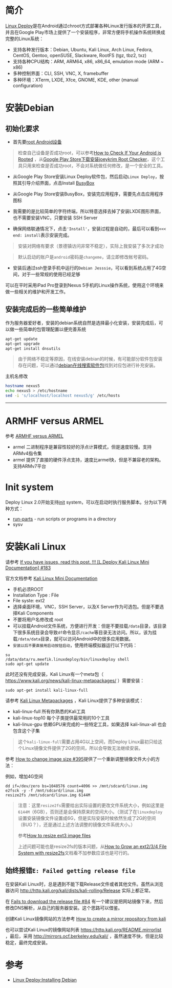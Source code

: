 # 简介

[Linux Deploy](https://github.com/meefik/linuxdeploy)是在Android通过chroot方式部署各种Linux发行版本的开源工具，并且在Google Play市场上提供了一个安装程序，非常方便将手机操作系统转换成完整的Linux系统：

* 支持各种发行版本：Debian, Ubuntu, Kali Linux, Arch Linux, Fedora, CentOS, Gentoo, openSUSE, Slackware, RootFS (tgz, tbz2, txz)
* 支持各种CPU结构：ARM, ARM64, x86, x86_64, emulation mode (ARM ~ x86)
* 多种控制界面：CLI, SSH, VNC, X, framebuffer
* 多种环境：XTerm, LXDE, Xfce, GNOME, KDE, other (manual configuration)

# 安装Debian

## 初始化要求

* 首先要[root Android设备](../startup/root_android_on_nexus_5.md)

> 检查自己设备是否成功root，可以参考[How to Check If Your Android is Rooted](https://www.oneclickroot.com/root-android/how-to-check-if-your-android-is-rooted/) ，从[Google Play Store下载安装joeykrim Root Checker](https://play.google.com/store/apps/details?id=com.joeykrim.rootcheck&hl=en)，这个工具只用来检查是否成功root，不会对系统做任何修改，是一个安全的工具。

* 从Google Play Store安装Linux Deploy软件包，然后启动`Linux Deploy`，按照其引导介绍界面，点击Install [BusyBox](https://play.google.com/store/apps/details?id=ru.meefik.busybox&hl=en)

* 从Google Play Store安装BusyBox，安装完应用程序，需要先点击应用程序图标

* 我需要的是比较简单的字符终端，所以特意选择去掉了安装LXDE图形界面，也不需要安装VNC，只要安装 SSH Server

* 确保网络联通情况下，点击`'Install'`，安装过程是自动的，最后可以看到`<<< end: install`表示安装完成。

> 安装对网络有要求（景德镇访问非常不稳定），实际上我安装了多次才成功

> 默认启动的账户是`android`密码是`changeme`，请立即修改帐号密码。

* 安装后通过ssh登录手机中运行的`Debian Jesssie`，可以看到系统占用了4G空间，对于一些常规的使用已经足够

可以在平时采用iPad Pro登录到Nexus 5手机的Linux操作系统，使用这个环境来做一些相关的维护和开发工作。

## 安装完成后的一些简单维护

作为服务器爱好者，安装的debian系统自然是选择最小化安装，安装完成后，可以做一些简单的包管理配置以便完善系统

```bash
apt-get update
apt-get upgrade
apt-get install dnsutils
```

> 由于网络不稳定等原因，在线安装debian的时候，有可能部分软件包安装存在问题，可以通过[debian在线搜索软件包](https://www.debian.org/distrib/packages)找到对应包进行补充安装。

主机名修改

```bash
hostname nexus5
echo nexus5 > /etc/hostname
sed -i 's/localhost/localhost nexus5/g' /etc/hosts
```

----

# ARMHF versus ARMEL

参考 [ARMHF versus ARMEL](http://www.xappsoftware.com/wordpress/2013/01/31/armhf-versus-armel/)

* armel 二进制程序是兼容性较好的浮点计算模式，但是速度较慢。支持ARMv4指令集
* armel 提供了直接的硬件浮点支持，速度比armel快，但是不兼容老的架构。支持ARMv7平台

# Init system

Deploy Linux 2.0开始支持[init](https://en.wikipedia.org/wiki/Init) system，可以在启动时执行服务脚本。分为以下两种方式：

* [run-parts](http://manpages.ubuntu.com/manpages/wily/man8/run-parts.8.html) - run scripts or programs in a directory
* sysv

# 安装Kali Linux

请参考 [If you have issues, read this post. !!! [L.Deploy Kali Linux Mini Documentation] #183](https://github.com/meefik/linuxdeploy/issues/183)

官方文档参考 [Kali Linux Mini Documentation](https://github.com/meefik/linuxdeploy/wiki/Kali-Linux-Mini-Documentation)

* 手机必须ROOT
* Installation Type : File
* File syste: ext2
* 选择桌面环境，VNC，SSH Server，以及X Server作为可选包。但是不要选择Kali Components
* 不要将用户名修改成 root
* 可以挂载Android文件系统，方便进行开发：但是不要挂载`/data`目录，该目录下很多系统目录会导致`df`命令显示`/cache`等目录无法访问。所以，该为挂载`/data/data`目录，就可以访问Android中的很多应用数据。
* `安装以后不要直接用启动按钮启动`，使用终端模拟器运行以下代码：

```
su
/data/data/ru.meefik.linuxdeploy/bin/linuxdeploy shell
sudo apt-get update
```

此时还没有完成安装，Kali Linux有一个meta包（ https://www.kali.org/news/kali-linux-metapackages/ ）需要安装：

```
sudo apt-get install kali-linux-full
```

请参考 [Kali Linux Metapackages](https://www.kali.org/news/kali-linux-metapackages/) ，Kali Linux提供了多种安装模式：

  * kali-linux-full 所有你熟悉的Kali工具
  * kali-linux-top10 每个子类提供最常用的10个工具
  * kali-linux-gpu 依赖GPU来完成的一些特定工具，如果选择 kali-linux-all 也会包含这个子集

> 这个`kali-linux-full`需要占用4G以上空间，而Deploy Linux最初只给这个Linux镜像文件提供了2G的空间，所以会导致无法继续安装。

参考 [How to change image size #395](https://github.com/meefik/linuxdeploy/issues/395)提供了一个重新调整镜像文件大小的方法：

例如，增加4G空间

```
dd if=/dev/zero bs=1048576 count=4096 >> /mnt/sdcard/linux.img
e2fsck -y -f /mnt/sdcard/linux.img
resize2fs /mnt/sdcard/linux.img 6144M
```

> 注意：这里`resize2fs`需要给出实际设置的更改文件系统大小，例如这里是`6144M`（6GB），否则还是会保持原来的空间大小。（测试了在`linuxdeploy`设置安装镜像文件设置成6G，但是实际安装时候依然生成了2G的空间（BUG？），还是通过上述方法调整的镜像文件系统大小。）
>
> 参考[How to resize ext3 image files](https://unix.stackexchange.com/questions/36123/how-to-resize-ext3-image-files)
>
> 上述问题可能也是resize2fs的版本问题，从[How to Grow an ext2/3/4 File System with resize2fs](https://access.redhat.com/articles/1196353)文档看不加参数应该也是可行的。


## 始终报错`E: Failed getting release file`

在安装Kali Linux时，总是遇到不能下载Release文件或者其他文件。虽然从浏览器访问 http://http.kali.org/kali/dists/kali-rolling/Release 实际上都正常。

在 [Fails to download the release file #84](https://github.com/meefik/linuxdeploy/issues/84) 有一个建议是把网站镜像下来，然后修改DNS解析，从自己的服务器安装。这个思路可以借鉴。

创建Kali Linux镜像网站的方法参考 [How to create a mirror repository from kali](https://forums.kali.org/showthread.php?33422-How-to-create-a-mirror-repository-from-kali)

也可以尝试Kali Linux的镜像网站列表 https://http.kali.org/README.mirrorlist ，最后，采用 http://mirrors.ocf.berkeley.edu/kali/ ，虽然速度不快，但是比较稳定，最终完成安装。

# 参考

* [Linux Deploy:Installing Debian](https://github.com/meefik/linuxdeploy/wiki/Installing-Debian)